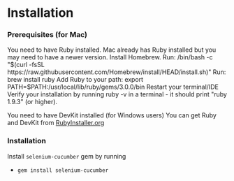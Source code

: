 Installation
============
### Prerequisites (for Mac)
You need to have Ruby installed. Mac already has Ruby installed but you may need to have a newer version.
Install Homebrew. Run: /bin/bash -c "$(curl -fsSL https://raw.githubusercontent.com/Homebrew/install/HEAD/install.sh)"
Run: brew install ruby
Add Ruby to your path: export PATH=$PATH:/usr/local/lib/ruby/gems/3.0.0/bin
Restart your terminal/IDE
Verify your installation by running ruby -v in a terminal - it should print "ruby 1.9.3" (or higher).

You need to have DevKit installed (for Windows users)
You can get Ruby and DevKit from [RubyInstaller.org](http://rubyinstaller.org/)

### Installation

Install `selenium-cucumber` gem by running

- `gem install selenium-cucumber`

